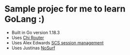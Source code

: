 # Sample projec for me to learn GoLang :) 

- Built in Go version 1.18.3
- Uses [Chi Router](https://github.com/go-chi/chi/v5)
- Uses Alex Edwards [SCS session management](https://github.com/alexedwards/scs/v2)
- Uses Justinas [NoSurf](https://github.com/justinas/nosurf)